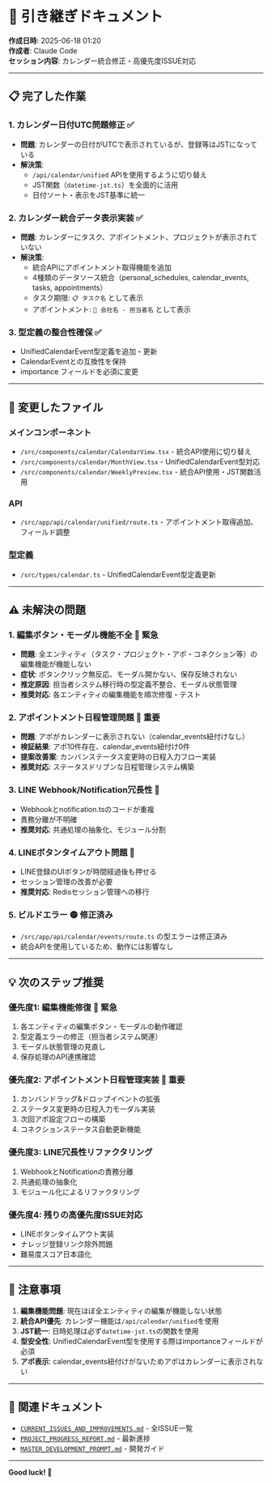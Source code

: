 # 🤝 引き継ぎドキュメント

**作成日時**: 2025-06-18 01:20  
**作成者**: Claude Code  
**セッション内容**: カレンダー統合修正・高優先度ISSUE対応

---

## 📋 完了した作業

### **1. カレンダー日付UTC問題修正** ✅
- **問題**: カレンダーの日付がUTCで表示されているが、登録等はJSTになっている
- **解決策**:
  - `/api/calendar/unified` APIを使用するように切り替え
  - JST関数（`datetime-jst.ts`）を全面的に活用
  - 日付ソート・表示をJST基準に統一

### **2. カレンダー統合データ表示実装** ✅
- **問題**: カレンダーにタスク、アポイントメント、プロジェクトが表示されていない
- **解決策**:
  - 統合APIにアポイントメント取得機能を追加
  - 4種類のデータソース統合（personal_schedules, calendar_events, tasks, appointments）
  - タスク期限: `📋 タスク名` として表示
  - アポイントメント: `🤝 会社名 - 担当者名` として表示

### **3. 型定義の整合性確保** ✅
- UnifiedCalendarEvent型定義を追加・更新
- CalendarEventとの互換性を保持
- importance フィールドを必須に変更

---

## 🔧 変更したファイル

### **メインコンポーネント**
- `/src/components/calendar/CalendarView.tsx` - 統合API使用に切り替え
- `/src/components/calendar/MonthView.tsx` - UnifiedCalendarEvent型対応
- `/src/components/calendar/WeeklyPreview.tsx` - 統合API使用・JST関数活用

### **API**
- `/src/app/api/calendar/unified/route.ts` - アポイントメント取得追加、フィールド調整

### **型定義**
- `/src/types/calendar.ts` - UnifiedCalendarEvent型定義更新

---

## ⚠️ 未解決の問題

### **1. 編集ボタン・モーダル機能不全** 🔴 **緊急**
- **問題**: 全エンティティ（タスク・プロジェクト・アポ・コネクション等）の編集機能が機能しない
- **症状**: ボタンクリック無反応、モーダル開かない、保存反映されない
- **推定原因**: 担当者システム移行時の型定義不整合、モーダル状態管理
- **推奨対応**: 各エンティティの編集機能を順次修復・テスト

### **2. アポイントメント日程管理問題** 🔴 **重要**
- **問題**: アポがカレンダーに表示されない（calendar_events紐付けなし）
- **検証結果**: アポ10件存在、calendar_events紐付け0件
- **提案改善案**: カンバンステータス変更時の日程入力フロー実装
- **推奨対応**: ステータスドリブンな日程管理システム構築

### **3. LINE Webhook/Notification冗長性** 🔴
- Webhookとnotification.tsのコードが重複
- 責務分離が不明確
- **推奨対応**: 共通処理の抽象化、モジュール分割

### **4. LINEボタンタイムアウト問題** 🔴
- LINE登録のUIボタンが時間経過後も押せる
- セッション管理の改善が必要
- **推奨対応**: Redisセッション管理への移行

### **5. ビルドエラー** 🟡 **修正済み**
- `/src/app/api/calendar/events/route.ts` の型エラーは修正済み
- 統合APIを使用しているため、動作には影響なし

---

## 💡 次のステップ推奨

### **優先度1: 編集機能修復** 🔴 **緊急**
1. 各エンティティの編集ボタン・モーダルの動作確認
2. 型定義エラーの修正（担当者システム関連）
3. モーダル状態管理の見直し
4. 保存処理のAPI連携確認

### **優先度2: アポイントメント日程管理実装** 🔴 **重要**
1. カンバンドラッグ&ドロップイベントの拡張
2. ステータス変更時の日程入力モーダル実装
3. 次回アポ設定フローの構築
4. コネクションステータス自動更新機能

### **優先度3: LINE冗長性リファクタリング**
1. WebhookとNotificationの責務分離
2. 共通処理の抽象化
3. モジュール化によるリファクタリング

### **優先度4: 残りの高優先度ISSUE対応**
- LINEボタンタイムアウト実装
- ナレッジ登録リンク除外問題
- 難易度スコア日本語化

---

## 📝 注意事項

1. **編集機能問題**: 現在ほぼ全エンティティの編集が機能しない状態
2. **統合API優先**: カレンダー機能は`/api/calendar/unified`を使用
3. **JST統一**: 日時処理は必ず`datetime-jst.ts`の関数を使用
4. **型安全性**: UnifiedCalendarEvent型を使用する際はimportanceフィールドが必須
5. **アポ表示**: calendar_events紐付けがないためアポはカレンダーに表示されない

---

## 🔗 関連ドキュメント

- [`CURRENT_ISSUES_AND_IMPROVEMENTS.md`](./archive/CURRENT_ISSUES_AND_IMPROVEMENTS.md) - 全ISSUE一覧
- [`PROJECT_PROGRESS_REPORT.md`](./archive/PROJECT_PROGRESS_REPORT.md) - 最新進捗
- [`MASTER_DEVELOPMENT_PROMPT.md`](./essential/MASTER_DEVELOPMENT_PROMPT.md) - 開発ガイド

---

**Good luck! 🚀**